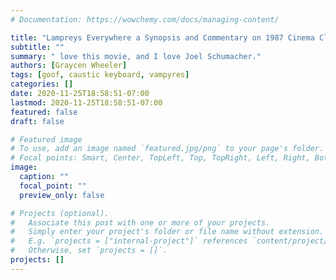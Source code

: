 ```yaml
---
# Documentation: https://wowchemy.com/docs/managing-content/

title: "Lampreys Everywhere a Synopsis and Commentary on 1987 Cinema Classic the Lost Boys"
subtitle: ""
summary: " love this movie, and I love Joel Schumacher."
authors: [Graycen Wheeler]
tags: [goof, caustic keyboard, vampyres]
categories: []
date: 2020-11-25T18:58:51-07:00
lastmod: 2020-11-25T18:58:51-07:00
featured: false
draft: false

# Featured image
# To use, add an image named `featured.jpg/png` to your page's folder.
# Focal points: Smart, Center, TopLeft, Top, TopRight, Left, Right, BottomLeft, Bottom, BottomRight.
image:
  caption: ""
  focal_point: ""
  preview_only: false

# Projects (optional).
#   Associate this post with one or more of your projects.
#   Simply enter your project's folder or file name without extension.
#   E.g. `projects = ["internal-project"]` references `content/project/deep-learning/index.md`.
#   Otherwise, set `projects = []`.
projects: []
---
```

